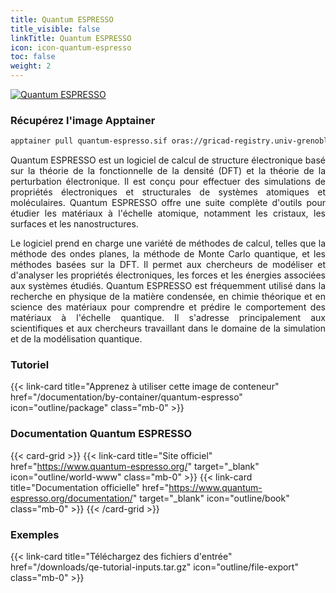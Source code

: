 ```yaml
---
title: Quantum ESPRESSO
title_visible: false
linkTitle: Quantum ESPRESSO
icon: icon-quantum-espresso
toc: false
weight: 2
---
```


<a href="https://www.quantum-espresso.org/" target="_blank" class="codes-pages-top-logo">
    <img alt="Quantum ESPRESSO" class="logo-quantum-espresso">
</a>

### Récupérez l'image Apptainer

```bash
apptainer pull quantum-espresso.sif oras://gricad-registry.univ-grenoble-alpes.fr/diamond/apptainer/apptainer-singularity-projects/quantum-espresso.sif:latest
```

<div align="justify">

Quantum ESPRESSO est un logiciel de calcul de structure électronique basé sur la théorie de la fonctionnelle de la densité (DFT) et la théorie de la perturbation électronique. Il est conçu pour effectuer des simulations de propriétés électroniques et structurales de systèmes atomiques et moléculaires. Quantum ESPRESSO offre une suite complète d'outils pour étudier les matériaux à l'échelle atomique, notamment les cristaux, les surfaces et les nanostructures.

Le logiciel prend en charge une variété de méthodes de calcul, telles que la méthode des ondes planes, la méthode de Monte Carlo quantique, et les méthodes basées sur la DFT. Il permet aux chercheurs de modéliser et d'analyser les propriétés électroniques, les forces et les énergies associées aux systèmes étudiés. Quantum ESPRESSO est fréquemment utilisé dans la recherche en physique de la matière condensée, en chimie théorique et en science des matériaux pour comprendre et prédire le comportement des matériaux à l'échelle quantique. Il s'adresse principalement aux scientifiques et aux chercheurs travaillant dans le domaine de la simulation et de la modélisation quantique.

</div>

<h3 class="mb-1">Tutoriel</h3>

{{< link-card title="Apprenez à utiliser cette image de conteneur" href="/documentation/by-container/quantum-espresso" icon="outline/package" class="mb-0" >}}

<h3 class="mb-1 mt-3">Documentation Quantum ESPRESSO</h3>

{{< card-grid >}}
{{< link-card title="Site officiel" href="https://www.quantum-espresso.org/" target="_blank" icon="outline/world-www" class="mb-0" >}}
{{< link-card title="Documentation officielle" href="https://www.quantum-espresso.org/documentation/" target="_blank" icon="outline/book" class="mb-0" >}}
{{< /card-grid >}}

<h3 class="mb-1 mt-3">Exemples</h3>

{{< link-card title="Téléchargez des fichiers d'entrée" href="/downloads/qe-tutorial-inputs.tar.gz" icon="outline/file-export" class="mb-0" >}}
